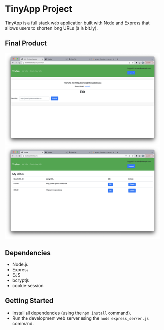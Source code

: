 # TinyApp Project

TinyApp is a full stack web application built with Node and Express that allows users to shorten long URLs (à la bit.ly).

## Final Product

!["screenshot description"](./image/edit.png)
!["screenshot description"](./image/urls.png)

## Dependencies

- Node.js
- Express
- EJS
- bcryptjs
- cookie-session

## Getting Started

- Install all dependencies (using the `npm install` command).
- Run the development web server using the `node express_server.js` command.